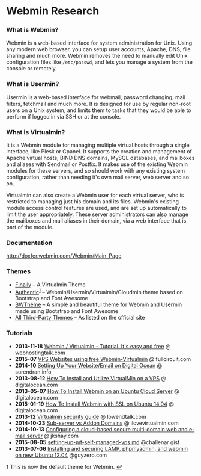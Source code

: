 # Webmin Research

### What is Webmin?
Webmin is a web-based interface for system administration for Unix. Using any modern web browser, you can setup user accounts, Apache, DNS, file sharing and much more. Webmin removes the need to manually edit Unix configuration files like `/etc/passwd`, and lets you manage a system from the console or remotely.

### What is Usermin?
Usermin is a web-based interface for webmail, password changing, mail filters, fetchmail and much more. It is designed for use by regular non-root users on a Unix system, and limits them to tasks that they would be able to perform if logged in via SSH or at the console.

### What is Virtualmin?
It is a Webmin module for managing multiple virtual hosts through a single interface, like Plesk or Cpanel. It supports the creation and management of Apache virtual hosts, BIND DNS domains, MySQL databases, and mailboxes and aliases with Sendmail or Postfix. It makes use of the existing Webmin modules for these servers, and so should work with any existing system configuration, rather than needing it's own mail server, web server and so on.

Virtualmin can also create a Webmin user for each virtual server, who is restricted to managing just his domain and its files. Webmin's existing module access control features are used, and are set up automatically to limit the user appropriately. These server administrators can also manage the mailboxes and mail aliases in their domain, via a web interface that is part of the module.

### Documentation
http://doxfer.webmin.com/Webmin/Main_Page

### Themes
* [Finally](http://luizlopes.com/virtualmin/) – A Virtualmin Theme
* [Authentic](https://github.com/qooob/authentic-theme)<sup>[1](#f1)</sup> – Webmin/Usermin/Virtualmin/Cloudmin theme based on Bootstrap and Font Awesome
* [BWTheme](https://github.com/riccardonobile/Bootstrap3-Webmin-Theme) – A simple and beautiful theme for Webmin and Usermin made using Bootstrap and Font Awesome
* [All Third-Party Themes](http://www.webmin.com/cgi-bin/search_third.cgi?themes=1) – As listed on the official site

### Tutorials
* **2013-11-18** [Webmin / Virtualmin - Tutorial. It's easy and free](http://www.webhostingtalk.com/showthread.php?t=1323148) @ webhostingtalk.com
* **2015-07** [VPS Websites using free Webmin-Virtualmin](https://www.fullcircuit.com/blog/vps-websites-using-free-webmin-virtualmin) @ fullcircuit.com
* **2014-10** [Setting Up Your Website/Email on Digital Ocean](http://surendran.info/setting-your-websiteemail-digital-ocean) @ surendran.info
* **2013-08-12** [How To Install and Utilize VirtualMin on a VPS](https://www.digitalocean.com/community/tutorials/how-to-install-and-utilize-virtualmin-on-a-vps) @ digitalocean.com
* **2013-05-07** [How To Install Webmin on an Ubuntu Cloud Server](https://www.digitalocean.com/community/tutorials/how-to-install-webmin-on-an-ubuntu-cloud-server) @ digitalocean.com
* **2015-01-19** [How To Install Webmin with SSL on Ubuntu 14.04](https://www.digitalocean.com/community/tutorials/how-to-install-webmin-with-ssl-on-ubuntu-14-04) @ digitalocean.com
* **2013-12** [Virtualmin security guide](https://www.lowendtalk.com/discussion/18133/virtualmin-security-guide-part-one-22-images) @ lowendtalk.com
* **2014-10-23** [Sub-server vs Addon Domains](http://ilovevirtualmin.com/sub-server-vs-addon-domains/) @ ilovevirtualmin.com
* **2014-10-13** [Configuring a cloud-based secure multi-domain web and e-mail server](http://jkshay.com/configuring-cloud-based-secure-multi-domain-web-e-mail-server/3/) @ jkshay.com
* **2015-08-05** [setting-up-mt-self-managed-vps.md](https://gist.github.com/cballenar/4c828fb0590e4e39052e) @cballenar gist
* **2013-07-06** [Installing and securing LAMP, phpmyadmin, and webmin on new Ubuntu 12.04](http://www.guyzero.com/server-administration/installing-and-securing-lamp-phpmyadmin-and-webmin-on-new-ubuntu-12-04) @guyzero.com

<b id="f1">1</b> This is now the default theme for Webmin. [↩](#f1)